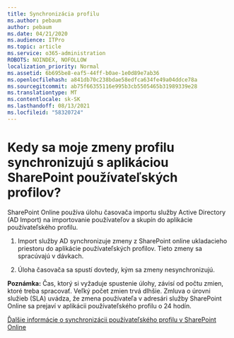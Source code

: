 ```yaml
---
title: Synchronizácia profilu
ms.author: pebaum
author: pebaum
ms.date: 04/21/2020
ms.audience: ITPro
ms.topic: article
ms.service: o365-administration
ROBOTS: NOINDEX, NOFOLLOW
localization_priority: Normal
ms.assetid: 6b695be8-eaf5-44ff-b0ae-1e0d89e7ab36
ms.openlocfilehash: a841db70c238bdae58edfca634fe49a04ddce78a
ms.sourcegitcommit: ab75f66355116e995b3cb5505465b31989339e28
ms.translationtype: MT
ms.contentlocale: sk-SK
ms.lasthandoff: 08/13/2021
ms.locfileid: "58320724"
---
```

# <a name="when-do-my-profile-changes-sync-to-the-sharepoint-user-profile-application"></a>Kedy sa moje zmeny profilu synchronizujú s aplikáciou SharePoint používateľských profilov?

SharePoint Online používa úlohu časovača importu služby Active Directory (AD Import) na importovanie používateľov a skupín do aplikácie používateľského profilu. 
  
1. Import služby AD synchronizuje zmeny z SharePoint online ukladacieho priestoru do aplikácie používateľských profilov. Tieto zmeny sa spracúvajú v dávkach.
    
2. Úloha časovača sa spustí dovtedy, kým sa zmeny nesynchronizujú.
    
**Poznámka:** Čas, ktorý si vyžaduje spustenie úlohy, závisí od počtu zmien, ktoré treba spracovať. Veľký počet zmien trvá dlhšie. Zmluva o úrovni služieb (SLA) uvádza, že zmena používateľa v adresári služby SharePoint Online sa prejaví v aplikácii používateľského profilu o 24 hodín. 
  
[Ďalšie informácie o synchronizácii používateľského profilu v SharePoint Online](https://go.microsoft.com/fwlink/?linkid=875671)
  

